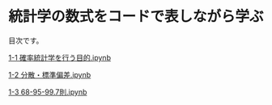 # 統計学の数式をコードで表しながら学ぶ
目次です。

[1-1 確率統計学を行う目的.ipynb](https://github.com/IT-1009/statistics/blob/main/1-1%20%E7%A2%BA%E7%8E%87%E7%B5%B1%E8%A8%88%E5%AD%A6%E3%82%92%E8%A1%8C%E3%81%86%E7%9B%AE%E7%9A%84.ipynb)

[1-2 分散・標準偏差.ipynb](https://github.com/IT-1009/statistics/blob/main/1-2%20%E5%88%86%E6%95%A3%E3%83%BB%E6%A8%99%E6%BA%96%E5%81%8F%E5%B7%AE.ipynb)

[1-3 68-95-99.7則.ipynb](https://github.com/IT-1009/statistics/blob/main/1-3%2068-95-99.7%E5%89%87.ipynb)